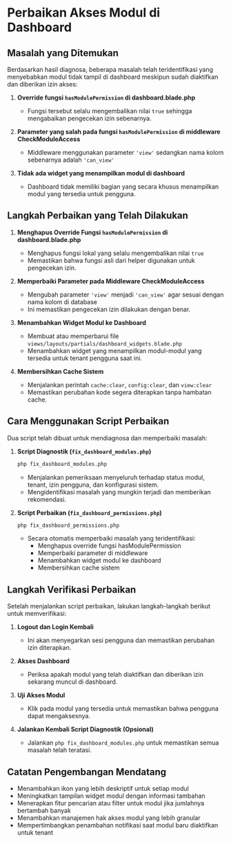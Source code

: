 # Perbaikan Akses Modul di Dashboard

## Masalah yang Ditemukan

Berdasarkan hasil diagnosa, beberapa masalah telah teridentifikasi yang menyebabkan modul tidak tampil di dashboard meskipun sudah diaktifkan dan diberikan izin akses:

1. **Override fungsi `hasModulePermission` di dashboard.blade.php**
   - Fungsi tersebut selalu mengembalikan nilai `true` sehingga mengabaikan pengecekan izin sebenarnya.

2. **Parameter yang salah pada fungsi `hasModulePermission` di middleware CheckModuleAccess**
   - Middleware menggunakan parameter `'view'` sedangkan nama kolom sebenarnya adalah `'can_view'`

3. **Tidak ada widget yang menampilkan modul di dashboard**
   - Dashboard tidak memiliki bagian yang secara khusus menampilkan modul yang tersedia untuk pengguna.

## Langkah Perbaikan yang Telah Dilakukan

1. **Menghapus Override Fungsi `hasModulePermission` di dashboard.blade.php**
   - Menghapus fungsi lokal yang selalu mengembalikan nilai `true`
   - Memastikan bahwa fungsi asli dari helper digunakan untuk pengecekan izin.

2. **Memperbaiki Parameter pada Middleware CheckModuleAccess**
   - Mengubah parameter `'view'` menjadi `'can_view'` agar sesuai dengan nama kolom di database
   - Ini memastikan pengecekan izin dilakukan dengan benar.

3. **Menambahkan Widget Modul ke Dashboard**
   - Membuat atau memperbarui file `views/layouts/partials/dashboard_widgets.blade.php`
   - Menambahkan widget yang menampilkan modul-modul yang tersedia untuk tenant pengguna saat ini.

4. **Membersihkan Cache Sistem**
   - Menjalankan perintah `cache:clear`, `config:clear`, dan `view:clear`
   - Memastikan perubahan kode segera diterapkan tanpa hambatan cache.

## Cara Menggunakan Script Perbaikan

Dua script telah dibuat untuk mendiagnosa dan memperbaiki masalah:

1. **Script Diagnostik (`fix_dashboard_modules.php`)**
   ```bash
   php fix_dashboard_modules.php
   ```
   - Menjalankan pemeriksaan menyeluruh terhadap status modul, tenant, izin pengguna, dan konfigurasi sistem.
   - Mengidentifikasi masalah yang mungkin terjadi dan memberikan rekomendasi.

2. **Script Perbaikan (`fix_dashboard_permissions.php`)**
   ```bash
   php fix_dashboard_permissions.php
   ```
   - Secara otomatis memperbaiki masalah yang teridentifikasi:
     - Menghapus override fungsi hasModulePermission
     - Memperbaiki parameter di middleware
     - Menambahkan widget modul ke dashboard
     - Membersihkan cache sistem

## Langkah Verifikasi Perbaikan

Setelah menjalankan script perbaikan, lakukan langkah-langkah berikut untuk memverifikasi:

1. **Logout dan Login Kembali**
   - Ini akan menyegarkan sesi pengguna dan memastikan perubahan izin diterapkan.

2. **Akses Dashboard**
   - Periksa apakah modul yang telah diaktifkan dan diberikan izin sekarang muncul di dashboard.

3. **Uji Akses Modul**
   - Klik pada modul yang tersedia untuk memastikan bahwa pengguna dapat mengaksesnya.

4. **Jalankan Kembali Script Diagnostik (Opsional)**
   - Jalankan `php fix_dashboard_modules.php` untuk memastikan semua masalah telah teratasi.

## Catatan Pengembangan Mendatang

- Menambahkan ikon yang lebih deskriptif untuk setiap modul
- Meningkatkan tampilan widget modul dengan informasi tambahan
- Menerapkan fitur pencarian atau filter untuk modul jika jumlahnya bertambah banyak
- Menambahkan manajemen hak akses modul yang lebih granular
- Mempertimbangkan penambahan notifikasi saat modul baru diaktifkan untuk tenant
